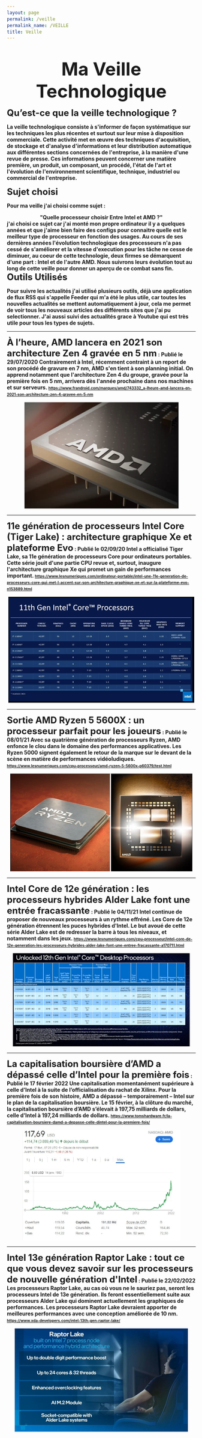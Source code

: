 ```yaml
---
layout: page
permalink: /veille
permalink_name: /VEILLE
title: Veille
---
```


<br>

<strong><center><font size="10">Ma Veille Technologique</font></center></strong>

<b>
<strong><font size="5">Qu’est-ce que la veille technologique ? </font><strong/>

La veille technologique consiste à s'informer de façon systématique sur les techniques les plus récentes et surtout sur leur mise à disposition commerciale. Cette activité met en œuvre des techniques d'acquisition, de stockage et d'analyse d'informations et leur distribution automatique aux différentes sections concernées de l'entreprise, à la manière d'une revue de presse. Ces informations peuvent concerner une matière première, un produit, un composant, un procédé, l'état de l'art et l'évolution de l'environnement scientifique, technique, industriel ou commercial de l'entreprise.

<b>
<strong><font size="5">Sujet choisi </font><strong/>

Pour ma veille j'ai choisi comme sujet : 
<center><strong>"Quelle processeur choisir Entre Intel et AMD ?"</strong></center>
j'ai choisi ce sujet car j'ai monté mon propre ordinateur il y a quelques années et que j'aime bien faire des configs pour connaitre quelle est le meilleur type de processeur en fonction des usages.
Au cours de ses dernières années l'évolution technologique des processeurs n'a pas cessé de s'améliorer et la vitesse d'execution pour les tâche ne cesse de diminuer, au coeur de cette technologie, deux firmes se démarquent d'une part : Intel et de l'autre AMD.
Nous suivrons leurs évolution tout au long de cette veille pour donner un aperçu de ce combat sans fin.

<b>
<strong><font size="5">Outils Utilisés </font><strong/>

Pour suivre les actualités j'ai utilisé plusieurs outils, déjà une application de flux RSS qui s'appelle Feeder qui m'a été le plus utile, car toutes les nouvelles actualités se mettent automatiquement à jour, cela me permet de voir tous les nouveaux articles des différents sites que j'ai pu selectionner.
J'ai aussi suivi des actualités grace à Youtube qui est très utile pour tous les types de sujets.


----------------------------------------------------------------------------------------------------------------------------------------------------------------

<strong><font size="5">À l’heure, AMD lancera en 2021 son architecture Zen 4 gravée en 5 nm</font></strong> : Publié le 29/07/2020
Contrairement à Intel, récemment contraint à un report de son procédé de gravure en 7 nm, AMD s'en tient à son planning initial. On apprend notamment que l'architecture Zen 4 du groupe, gravée pour la première fois en 5 nm, arrivera dès l'année prochaine dans nos machines et sur serveurs.
<font size="1">https://www.frandroid.com/marques/amd/743332_a-lheure-amd-lancera-en-2021-son-architecture-zen-4-gravee-en-5-nm</font>
<center><img src="assets/img/ryzen.png"></center>

----------------------------------------------------------------------------------------------------------------------------------------------------------------

<strong><font size="5">11e génération de processeurs Intel Core (Tiger Lake) : architecture graphique Xe et plateforme Evo</font></strong> : Publié le 02/09/20
Intel a officialisé Tiger Lake, sa 11e génération de processeurs Core pour ordinateurs portables. Cette série jouit d'une partie CPU revue et, surtout, inaugure l'architecture graphique Xe qui promet un gain de performances important.
<font size="1">https://www.lesnumeriques.com/ordinateur-portable/intel-une-11e-generation-de-processeurs-core-qui-met-l-accent-sur-son-architecture-graphique-xe-et-sur-la-plateforme-evo-n153889.html</font>
<center><img src="assets/img/onze.png"></center>

----------------------------------------------------------------------------------------------------------------------------------------------------------------

<strong><font size="5">Sortie AMD Ryzen 5 5600X : un processeur parfait pour les joueurs</font></strong> : Publié le 08/01/21
Avec sa quatrième génération de processeurs Ryzen, AMD enfonce le clou dans le domaine des performances applicatives. Les Ryzen 5000 signent également le retour de la marque sur le devant de la scène en matière de performances vidéoludiques.
<font size="1">https://www.lesnumeriques.com/cpu-processeur/amd-ryzen-5-5600x-p60379/test.html</font>
<center><img src="assets/img/zen.png"></center>

----------------------------------------------------------------------------------------------------------------------------------------------------------------

<strong><font size="5">Intel Core de 12e génération : les processeurs hybrides Alder Lake font une entrée fracassante</font></strong> : Publié le 04/11/21
Intel continue de proposer de nouveaux processeurs à un rythme effréné. Les Core de 12e génération étrennent les puces hybrides d'Intel. Le but avoué de cette série Alder Lake est de redresser la barre à tous les niveaux, et notamment dans les jeux.
<font size="1">https://www.lesnumeriques.com/cpu-processeur/intel-core-de-12e-generation-les-processeurs-hybrides-alder-lake-font-une-entree-fracassante-a170711.html</font>
<center><img src="assets/img/douze.png"></center>

----------------------------------------------------------------------------------------------------------------------------------------------------------------

<strong><font size="5">La capitalisation boursière d’AMD a dépassé celle d’Intel pour la première fois</font></strong> : Publié le 17 février 2022
Une capitalisation momentanément supérieure à celle d’Intel à la suite de l’officialisation du rachat de Xilinx.
Pour la première fois de son histoire, AMD a dépassé – temporairement – Intel sur le plan de la capitalisation boursière. Le 15 février, à la clôture du marché, la capitalisation boursière d’AMD s’élevait à 197,75 milliards de dollars, celle d’Intel à 197,24 milliards de dollars.
<font size="1">https://www.tomshardware.fr/la-capitalisation-boursiere-damd-a-depasse-celle-dintel-pour-la-premiere-fois/</font>
<center><img src="assets/img/amd.png"></center>

----------------------------------------------------------------------------------------------------------------------------------------------------------------

<strong><font size="5">Intel 13e génération Raptor Lake : tout ce que vous devez savoir sur les processeurs de nouvelle génération d'Intel</font></strong> : Publié le 22/02/2022
Les processeurs Raptor Lake, au cas où vous ne le sauriez pas, seront les processeurs Intel de 13e génération. Ils feront essentiellement suite aux processeurs Alder Lake qui dominent actuellement les graphiques de performances. Les processeurs Raptor Lake devraient apporter de meilleures performances avec une conception améliorée de 10 nm.
<font size="1">https://www.xda-developers.com/intel-13th-gen-raptor-lake/</font>
<center><img src="assets/img/raptor.png"></center>


